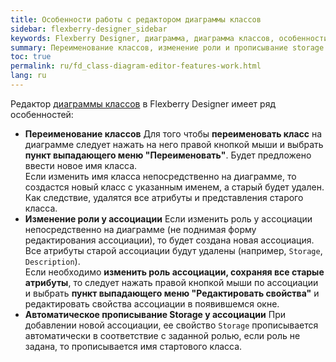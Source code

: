 ```yaml
---
title: Особенности работы с редактором диаграммы классов
sidebar: flexberry-designer_sidebar
keywords: Flexberry Designer, диаграмма, диаграмма классов, особенности диаграммы классов, ассоциация, storage
summary: Переименование классов, изменение роли и прописывание storage у ассоциации
toc: true
permalink: ru/fd_class-diagram-editor-features-work.html
lang: ru
---
```


Редактор [диаграммы классов](fd_class-diagram.html) в Flexberry Designer имеет ряд особенностей:

* **Переименование классов**
Для того чтобы **переименовать класс** на диаграмме следует нажать на него правой кнопкой мыши и выбрать **пункт выпадающего меню "Переименовать"**. Будет предложено ввести новое имя класса.  
Если изменить имя класса непосредственно на диаграмме, то создастся новый класс с указанным именем, а старый будет удален. Как следствие, удалятся все атрибуты и представления старого класса.
* **Изменение роли у ассоциации**
Если изменить роль у ассоциации непосредственно на диаграмме (не поднимая форму редактирования ассоциации), то будет создана новая ассоциация. Все атрибуты старой ассоциации будут удалены (например, `Storage`, `Description`).  
Если необходимо **изменить роль ассоциации, сохраняя все старые атрибуты**, то следует нажать правой кнопкой мыши по ассоциации и выбрать **пункт выпадающего меню "Редактировать свойства"** и редактировать свойства ассоциации в появившемся окне.
* **Автоматическое прописывание Storage у ассоциации**
При добавлении новой ассоциации, ее свойство `Storage` прописывается автоматически в соответствие с заданной ролью, если роль не задана, то прописывается имя стартового класса. 

